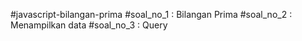 #javascript-bilangan-prima
#soal_no_1 : Bilangan Prima
#soal_no_2 : Menampilkan data
#soal_no_3 : Query
